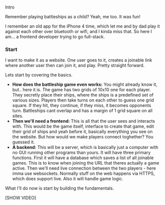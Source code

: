 Intro

Remember playing battleships as a child? Yeah, me too. It was fun!

I remember an old app for the iPhone 4 time, which let me and by dad play it against each other over bluetooth or wifi, and I kinda miss that. So here I am... a frontend developer trying to go full-stack.



### Start

I want to make it as a website. One user goes to it, creates a joinable link where another user then can join it, and play. Pretty straight forward.

Lets start by covering the basics.

- **How does the battleship game even works:** You might already know it, but.. here it is. The game has two grids of 10x10 one for each player. They secretly place their ships, where the ships is a predefined set of various sizes. Players then take turns on each other to guess one grid square. If they hit, they continue, if they miss, it becomes opponents turn. Battleships cant overlap and has a margin of 1 grid square on all sites.
- **Then we'll need a frontend:** This is all that the user sees and interacts with. This would be the game itself, interface to create that game, edit their grid of ships and yeah before it, basically everything you see on the website. But how would we make players connect toghether? You guessed it.
- **A backend:** This will be a server, which is basically just a computer with no GUI running other programs than yours. It will have three primary functions. First it will have a database which saves a list of all joinable games. This is to know when joining the URL that theres actually a game active. Then we'll need live connection between the two players - here imma use websockets. Normally stuff on the web happens via HTTPS, which does support live. Also it will handle game logic.



What I'll do now is start by building the fundamentals.

[SHOW VIDEO]

